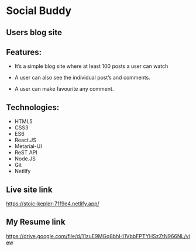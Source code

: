 # Social Buddy 
## Users blog site
Features:
- 
- It’s a simple blog site where at least 100 posts a user can watch

- A user can also see the individual post’s and comments.

- A user can make favourite any comment.


Technologies:
-
- HTML5
- CSS3
- ES6
- React.JS
- Metarial-UI
- ReST API
- Node.JS
- Git
- Netlify

Live site link
-
https://stoic-kepler-71f9e4.netlify.app/

My Resume link
-
https://drive.google.com/file/d/11zuE9MGq8bhHl1VbbFPTYHSzZtN966NL/view